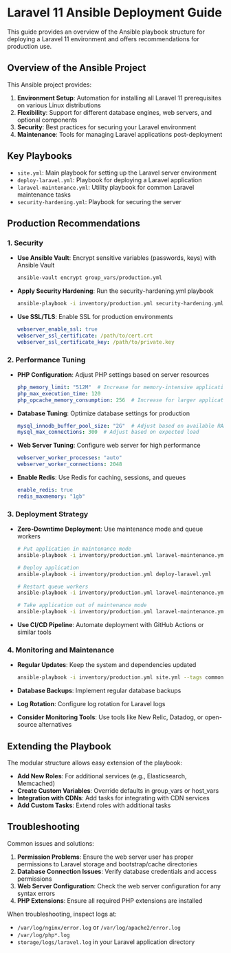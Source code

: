 # Laravel 11 Ansible Deployment Guide

This guide provides an overview of the Ansible playbook structure for deploying a Laravel 11 environment and offers recommendations for production use.

## Overview of the Ansible Project

This Ansible project provides:

1. **Environment Setup**: Automation for installing all Laravel 11 prerequisites on various Linux distributions
2. **Flexibility**: Support for different database engines, web servers, and optional components
3. **Security**: Best practices for securing your Laravel environment
4. **Maintenance**: Tools for managing Laravel applications post-deployment

## Key Playbooks

- `site.yml`: Main playbook for setting up the Laravel server environment
- `deploy-laravel.yml`: Playbook for deploying a Laravel application
- `laravel-maintenance.yml`: Utility playbook for common Laravel maintenance tasks
- `security-hardening.yml`: Playbook for securing the server

## Production Recommendations

### 1. Security

- **Use Ansible Vault**: Encrypt sensitive variables (passwords, keys) with Ansible Vault
  ```bash
  ansible-vault encrypt group_vars/production.yml
  ```

- **Apply Security Hardening**: Run the security-hardening.yml playbook
  ```bash
  ansible-playbook -i inventory/production.yml security-hardening.yml
  ```

- **Use SSL/TLS**: Enable SSL for production environments
  ```yaml
  webserver_enable_ssl: true
  webserver_ssl_certificate: /path/to/cert.crt
  webserver_ssl_certificate_key: /path/to/private.key
  ```

### 2. Performance Tuning

- **PHP Configuration**: Adjust PHP settings based on server resources
  ```yaml
  php_memory_limit: "512M"  # Increase for memory-intensive applications
  php_max_execution_time: 120
  php_opcache_memory_consumption: 256  # Increase for larger applications
  ```

- **Database Tuning**: Optimize database settings for production
  ```yaml
  mysql_innodb_buffer_pool_size: "2G"  # Adjust based on available RAM
  mysql_max_connections: 300  # Adjust based on expected load
  ```

- **Web Server Tuning**: Configure web server for high performance
  ```yaml
  webserver_worker_processes: "auto"
  webserver_worker_connections: 2048
  ```

- **Enable Redis**: Use Redis for caching, sessions, and queues
  ```yaml
  enable_redis: true
  redis_maxmemory: "1gb"
  ```

### 3. Deployment Strategy

- **Zero-Downtime Deployment**: Use maintenance mode and queue workers
  ```bash
  # Put application in maintenance mode
  ansible-playbook -i inventory/production.yml laravel-maintenance.yml -e "maintenance_task=down"
  
  # Deploy application
  ansible-playbook -i inventory/production.yml deploy-laravel.yml
  
  # Restart queue workers
  ansible-playbook -i inventory/production.yml laravel-maintenance.yml -e "maintenance_task=restart-queue"
  
  # Take application out of maintenance mode
  ansible-playbook -i inventory/production.yml laravel-maintenance.yml -e "maintenance_task=up"
  ```

- **Use CI/CD Pipeline**: Automate deployment with GitHub Actions or similar tools

### 4. Monitoring and Maintenance

- **Regular Updates**: Keep the system and dependencies updated
  ```bash
  ansible-playbook -i inventory/production.yml site.yml --tags common
  ```

- **Database Backups**: Implement regular database backups
- **Log Rotation**: Configure log rotation for Laravel logs
- **Consider Monitoring Tools**: Use tools like New Relic, Datadog, or open-source alternatives

## Extending the Playbook

The modular structure allows easy extension of the playbook:

- **Add New Roles**: For additional services (e.g., Elasticsearch, Memcached)
- **Create Custom Variables**: Override defaults in group_vars or host_vars
- **Integration with CDNs**: Add tasks for integrating with CDN services
- **Add Custom Tasks**: Extend roles with additional tasks

## Troubleshooting

Common issues and solutions:

1. **Permission Problems**: Ensure the web server user has proper permissions to Laravel storage and bootstrap/cache directories
2. **Database Connection Issues**: Verify database credentials and access permissions
3. **Web Server Configuration**: Check the web server configuration for any syntax errors
4. **PHP Extensions**: Ensure all required PHP extensions are installed

When troubleshooting, inspect logs at:
- `/var/log/nginx/error.log` or `/var/log/apache2/error.log`
- `/var/log/php*.log`
- `storage/logs/laravel.log` in your Laravel application directory